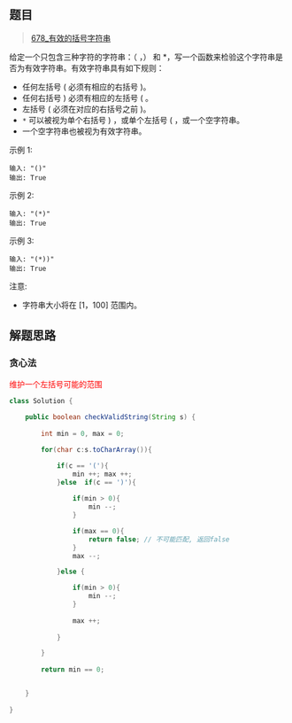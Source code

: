 ## 题目

> [678_有效的括号字符串](https://leetcode-cn.com/problems/valid-parenthesis-string/)

给定一个只包含三种字符的字符串：（ ，） 和 *，写一个函数来检验这个字符串是否为有效字符串。有效字符串具有如下规则：

* 任何左括号 ( 必须有相应的右括号 )。
* 任何右括号 ) 必须有相应的左括号 ( 。
* 左括号 ( 必须在对应的右括号之前 )。
* `*` 可以被视为单个右括号 ) ，或单个左括号 ( ，或一个空字符串。
* 一个空字符串也被视为有效字符串。

示例 1:

```
输入: "()"
输出: True
```

示例 2:

```
输入: "(*)"
输出: True
```



示例 3:

```
输入: "(*))"
输出: True
```

注意:

* 字符串大小将在 [1，100] 范围内。

## 解题思路

### 贪心法

<span style='color: red'>维护一个左括号可能的范围</span>

```java
class Solution {
    
    public boolean checkValidString(String s) {
        
        int min = 0, max = 0;

        for(char c:s.toCharArray()){

            if(c == '('){
                min ++; max ++;
            }else  if(c == ')'){
                
                if(min > 0){
                    min --;
                }

                if(max == 0){
                    return false; // 不可能匹配, 返回false
                }
                max --;

            }else {

                if(min > 0){
                    min --;
                }
                
                max ++;
 
            }

        }
        
        return min == 0;


    }
    
}
```

